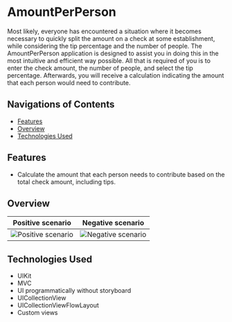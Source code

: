 # AmountPerPerson

Most likely, everyone has encountered a situation where it becomes necessary to quickly split the amount on a check at some establishment, while considering the tip percentage and the number of people. The AmountPerPerson application is designed to assist you in doing this in the most intuitive and efficient way possible. All that is required of you is to enter the check amount, the number of people, and select the tip percentage. Afterwards, you will receive a calculation indicating the amount that each person would need to contribute.

## Navigations of Contents
* [Features](#features)
* [Overview](#overview)
* [Technologies Used](#technologies-used)

## Features
- Calculate the amount that each person needs to contribute based on the total check amount, including tips.

## Overview
| Positive scenario | Negative scenario 
|:--------:|:--------:
![Positive scenario](https://user-images.githubusercontent.com/90319029/227951851-f47d2a96-7f45-4242-8141-8152ccbb6846.png) | ![Negative scenario](https://user-images.githubusercontent.com/90319029/227953884-0c438beb-0a01-42e5-9660-0f4d2e40e317.png)


## Technologies Used
- UIKit
- MVC
- UI programmatically without storyboard
- UICollectionView
- UICollectionViewFlowLayout
- Custom views
